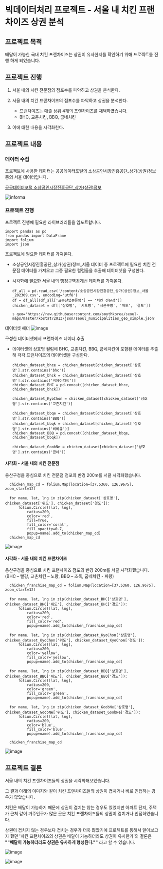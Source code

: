 # 빅데이터처리 프로젝트 - 서울 내 치킨 프랜차이즈 상권 분석

## 프로젝트 목적

배달이 가능한 국내 치킨 프랜차이즈는 상권이 유사한지를 확인하기 위해 프로젝트를 진행 하게 되었습니다.

## 프로젝트 진행
1. 서울 내의 치킨 전문점의 점포수를 파악하고 상권을 분석한다.

2. 서울 내의 치킨 프랜차이즈의 점포수를 파악하고 상권을  분석한다.
	- 프랜차이즈는 매출 상위 4개의 프랜차이즈를 채택하였습니다.
	- BHC, 교촌치킨, BBQ, 굽네치킨

3. 이에 대한 내용을 시각화한다.

## 프로젝트 내용

### 데이터 수집
프로젝트에 사용한 데이터는 공공데이터포털의 소상공인시장진흥공단_상가(상권)정보 중의 서울 데이터입니다.

[공공데이터포털 소상공인시장진흥공단_상가(상권)정보](https://www.data.go.kr/dataset/15012005/fileData.do)

![informa](https://github.com/inhatckgw/BigdataProject/assets/143976026/e963327c-a834-4216-a6fd-7199de52f697)

### 프로젝트 진행

프로젝트 진행에 필요한 라이브러리들을 임포트합니다.

    import pandas as pd
    from pandas import DataFrame
    import folium
    import json


프로젝트에 필요한 데이터를 가져온다.

- 소상공인시장진흥공단_상가(상권)정보_서울 데이터 중 프로젝트에 필요한 치킨 전문점 데이터를 가져오고 그중 필요한 컬럼들을 추출해 데이터셋을 구성한다.
- 시각화에 필요한 서울 내의 행정구역경계선 데이터를 가져온다.

      df_all = pd.read_csv('/content/소상공인시장진흥공단_상가(상권)정보_서울_202309.csv', encoding='utf8')
      df = df_all[(df_all['표준산업분류명'] == '치킨 전문점')]
      chicken_dataset = df[['상호명', '시도명', '시군구명', '위도', '경도']]

      s_geo='https://raw.githubusercontent.com/southkorea/seoul-maps/master/kostat/2013/json/seoul_municipalities_geo_simple.json'

데이터셋 헤더
![image](https://github.com/inhatckgw/BigdataProject/assets/143976026/a8b3fe2d-e0a6-4055-9071-cddc2735e6e5)

구성한 데이터셋에서 프랜차이즈 데이터 추출
- 데이터셋의 상호명 컬럼에 BHC, 교촌치킨, BBQ, 굽네치킨이 포함된 데이터를 추출해 각각 프랜차이즈의 데이터셋을 구성한다.

      chicken_dataset_bhce = chicken_dataset[chicken_dataset['상호명'].str.contains('bhc')]
      chicken_dataset_bhck = chicken_dataset[chicken_dataset['상호명'].str.contains('비에이치씨')]
      chicken_dataset_BHC = pd.concat([chicken_dataset_bhce, chicken_dataset_bhck])

      chicken_dataset_KyoChon = chicken_dataset[chicken_dataset['상호명'].str.contains('교촌치킨')]

      chicken_dataset_bbqe = chicken_dataset[chicken_dataset['상호명'].str.contains('BBQ')]
      chicken_dataset_bbqk = chicken_dataset[chicken_dataset['상호명'].str.contains('비비큐')]
      chicken_dataset_BBQ = pd.concat([chicken_dataset_bbqe, chicken_dataset_bbqk])

      chicken_dataset_GoobNe = chicken_dataset[chicken_dataset['상호명'].str.contains('굽네')]

#### 시각화 - 서울 내의 치킨 전문점
 용산구청을 중심으로 치킨 전문점 점포의 반경 200m를 서클 시각화했습니다.

      chicken_map_cd = folium.Map(location=[37.5360, 126.9675], zoom_start=12)

      for name, lat, lng in zip(chicken_dataset['상호명'], chicken_dataset['위도'], chicken_dataset['경도']):
          folium.Circle([lat, lng],
              radius=200,
              color='red',
              fill=True,
              fill_color='coral',
              fill_opacity=0.7,
              popup=name).add_to(chicken_map_cd)
      chicken_map_cd

![image](https://github.com/inhatckgw/BigdataProject/assets/143976026/781de6dd-18b4-4e49-9089-6be8cdce6b70)

#### 시각화 - 서울 내의 치킨 프랜차이즈
용산구청을 중심으로 치킨 프랜차이즈 점포의 반경 200m를 서클 시각화했습니다.(BHC – 빨강, 교촌치킨 – 노랑, BBQ – 초록, 굽네치킨 - 파랑)

      chicken_franchise_map_cd = folium.Map(location=[37.5360, 126.9675], zoom_start=12)

      for name, lat, lng in zip(chicken_dataset_BHC['상호명'], chicken_dataset_BHC['위도'], chicken_dataset_BHC['경도']):
          folium.Circle([lat, lng],
              radius=200,
              color='red',
              fill_color='red',
              popup=name).add_to(chicken_franchise_map_cd)

      for name, lat, lng in zip(chicken_dataset_KyoChon['상호명'], chicken_dataset_KyoChon['위도'], chicken_dataset_KyoChon['경도']):
          folium.Circle([lat, lng],
              radius=200,
              color='yellow',
              fill_color='yellow',
              popup=name).add_to(chicken_franchise_map_cd)

      for name, lat, lng in zip(chicken_dataset_BBQ['상호명'], chicken_dataset_BBQ['위도'], chicken_dataset_BBQ['경도']):
          folium.Circle([lat, lng],
              radius=200,
              color='green',
              fill_color='green',
              popup=name).add_to(chicken_franchise_map_cd)

      for name, lat, lng in zip(chicken_dataset_GoobNe['상호명'], chicken_dataset_GoobNe['위도'], chicken_dataset_GoobNe['경도']):
          folium.Circle([lat, lng],
              radius=200,
              color='blue',
              fill_color='blue',
              popup=name).add_to(chicken_franchise_map_cd)

      chicken_franchise_map_cd

![image](https://github.com/inhatckgw/BigdataProject/assets/143976026/ee471672-8032-4a1d-a01b-132d70bd3a50)


## 프로젝트 결론
서울 내의 치킨 프랜차이즈들의 상권을 시각화해보았습니다.

그 결과 아래의 이미지와 같이 치킨 프랜차이즈들의 상권이 겹치거나 바로 인접하는 경우가 많았습니다.

치킨은 배달이 가능하기 때문에 상권이 겹치는 않는 경우도 있었지만 아파트 단지, 주택가 근처 같이 거주인구가 많은 곳은 치킨 프랜차이즈들의 상권이 겹치거나 인접하였습니다.

상권이 겹치지 않는 경우보다 겹치는 경우가 더욱 많았기에 프로젝트를 통해서 알아보고자 했던 '치킨 프랜차이즈의 상권은 배달이 가능하더라도 상권이 유사한가'의 결론은 **""배달이 가능하더라도 상권은 유사하게 형성된다.""** 라고 할 수 있습니다.

![image](https://github.com/inhatckgw/BigdataProject/assets/143976026/589ee232-11d6-45b1-89dc-1a87662c50b3)

![image](https://github.com/inhatckgw/BigdataProject/assets/143976026/0657126b-b34b-47fe-8255-903168f9b67c)

